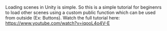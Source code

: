 Loading scenes in Unity is simple.
So this is a simple tutorial for beginenrs to load other scenes using a custom public function which can be used from outside (Ex: Buttons).
Watch the full tutorial here:
https://www.youtube.com/watch?v=iqooL4o4V-E
